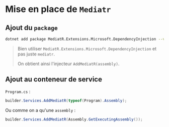 # Mise en place de `Mediatr`

## Ajout du `package`

```bash
dotnet add package MediatR.Extensions.Microsoft.DependencyInjection --version 9.0.0
```

> Bien utiliser `MediatR.Extensions.Microsoft.DependencyInjection` et pas juste `mediatr`.
>
> On obtient ainsi l'injecteur `AddMediatR(assembly)`.

## Ajout au conteneur de service

 `Program.cs` :

```cs
builder.Services.AddMediatR(typeof(Program).Assembly);
```

Ou comme on a qu'une `assembly` :

```cs
builder.Services.AddMediatR(Assembly.GetExecutingAssembly());
```


